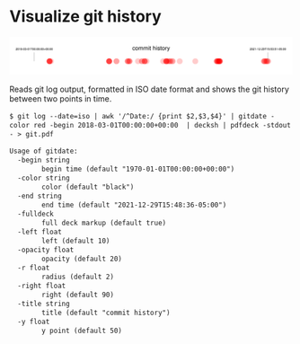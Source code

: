# Visualize git history
![gidate](gitdate.png)

Reads git log output, formatted in ISO date format and shows the git history between two points in time.


	$ git log --date=iso | awk '/^Date:/ {print $2,$3,$4}' | gitdate -color red -begin 2018-03-01T00:00:00+00:00  | decksh | pdfdeck -stdout - > git.pdf

```
Usage of gitdate:
  -begin string
    	begin time (default "1970-01-01T00:00:00+00:00")
  -color string
    	color (default "black")
  -end string
    	end time (default "2021-12-29T15:48:36-05:00")
  -fulldeck
    	full deck markup (default true)
  -left float
    	left (default 10)
  -opacity float
    	opacity (default 20)
  -r float
    	radius (default 2)
  -right float
    	right (default 90)
  -title string
    	title (default "commit history")
  -y float
    	y point (default 50)
 ```
